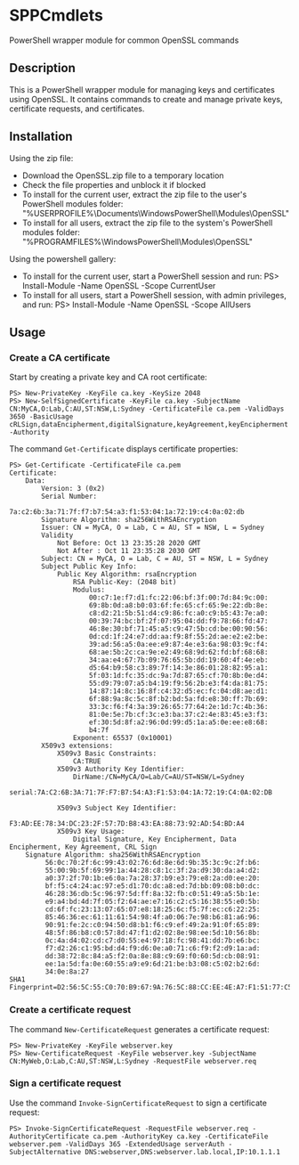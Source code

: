 # SPPCmdlets

PowerShell wrapper module for common OpenSSL commands

## Description

This is a PowerShell wrapper module for managing keys and certificates using OpenSSL.
It contains commands to create and manage private keys, certificate requests, and certificates.

## Installation

Using the zip file:
- Download the OpenSSL.zip file to a temporary location
- Check the file properties and unblock it if blocked
- To install for the current user, extract the zip file to the user's PowerShell modules folder:
  "%USERPROFILE%\Documents\WindowsPowerShell\Modules\OpenSSL"
- To install for all users, extract the zip file to the system's PowerShell modules folder:
  "%PROGRAMFILES%\WindowsPowerShell\Modules\OpenSSL"

Using the powershell gallery:
- To install for the current user, start a PowerShell session and run:
  PS> Install-Module -Name OpenSSL -Scope CurrentUser
- To install for all users, start a PowerShell session, with admin privileges, and run:
  PS> Install-Module -Name OpenSSL -Scope AllUsers

## Usage

### Create a CA certificate

Start by creating a private key and CA root certificate:

```
PS> New-PrivateKey -KeyFile ca.key -KeySize 2048
PS> New-SelfSignedCertificate -KeyFile ca.key -SubjectName CN:MyCA,O:Lab,C:AU,ST:NSW,L:Sydney -CertificateFile ca.pem -ValidDays 3650 -BasicUsage cRLSign,dataEncipherment,digitalSignature,keyAgreement,keyEncipherment -Authority
```

The command `Get-Certificate` displays certificate properties:

```
PS> Get-Certificate -CertificateFile ca.pem
Certificate:
    Data:
        Version: 3 (0x2)
        Serial Number:
            7a:c2:6b:3a:71:7f:f7:b7:54:a3:f1:53:04:1a:72:19:c4:0a:02:db
        Signature Algorithm: sha256WithRSAEncryption
        Issuer: CN = MyCA, O = Lab, C = AU, ST = NSW, L = Sydney
        Validity
            Not Before: Oct 13 23:35:28 2020 GMT
            Not After : Oct 11 23:35:28 2030 GMT
        Subject: CN = MyCA, O = Lab, C = AU, ST = NSW, L = Sydney
        Subject Public Key Info:
            Public Key Algorithm: rsaEncryption
                RSA Public-Key: (2048 bit)
                Modulus:
                    00:c7:1e:f7:d1:fc:22:06:bf:3f:00:7d:84:9c:00:
                    69:8b:0d:a8:b0:03:6f:fe:65:cf:65:9e:22:db:8e:
                    c8:d2:21:5b:51:d4:c9:86:fc:a0:c9:b5:43:7e:a0:
                    00:39:74:bc:bf:2f:07:95:04:dd:f9:78:66:fd:47:
                    46:8e:30:bf:71:45:a5:c9:47:5b:cd:be:00:90:56:
                    0d:cd:1f:24:e7:dd:aa:f9:8f:55:2d:ae:e2:e2:be:
                    39:ad:56:a5:0a:ee:e9:87:4e:e3:6a:98:03:9c:f4:
                    68:ae:5b:2c:ca:9e:e2:49:68:9d:62:fd:bf:68:68:
                    34:aa:e4:67:7b:09:76:65:5b:dd:19:60:4f:4e:eb:
                    d5:64:b9:58:c3:89:7f:14:3e:86:01:28:82:95:a1:
                    5f:03:1d:fc:35:dc:9a:7d:87:65:cf:70:8b:0e:d4:
                    55:d9:79:07:a5:b4:19:f9:56:2b:e3:f4:da:81:75:
                    14:87:14:8c:16:8f:c4:32:d5:ec:fc:04:d8:ae:d1:
                    6f:88:9a:8c:5c:8f:b2:bd:5a:fd:e8:30:ff:7b:69:
                    33:3c:f6:f4:3a:39:26:65:77:64:2e:1d:7c:4b:36:
                    81:0e:5e:7b:cf:3c:e3:ba:37:c2:4e:83:45:e3:f3:
                    ef:30:5d:8f:a2:96:0d:99:d5:1a:a5:0e:ee:e8:68:
                    b4:7f
                Exponent: 65537 (0x10001)
        X509v3 extensions:
            X509v3 Basic Constraints:
                CA:TRUE
            X509v3 Authority Key Identifier:
                DirName:/CN=MyCA/O=Lab/C=AU/ST=NSW/L=Sydney
                serial:7A:C2:6B:3A:71:7F:F7:B7:54:A3:F1:53:04:1A:72:19:C4:0A:02:DB

            X509v3 Subject Key Identifier:
                F3:AD:EE:78:34:DC:23:2F:57:7D:B8:43:EA:88:73:92:AD:54:BD:A4
            X509v3 Key Usage:
                Digital Signature, Key Encipherment, Data Encipherment, Key Agreement, CRL Sign
    Signature Algorithm: sha256WithRSAEncryption
         56:0c:70:2f:6c:99:43:02:76:6d:8e:6d:9b:35:3c:9c:2f:b6:
         55:00:9b:5f:69:99:1a:44:28:c8:1c:3f:2a:d9:30:da:a4:d2:
         a0:37:2f:70:1b:e6:0a:7a:28:37:b9:e3:79:e8:2a:d0:ee:20:
         bf:f5:c4:24:ac:97:e5:d1:70:dc:a8:ed:7d:bb:09:08:b0:dc:
         46:28:36:db:5c:96:97:5d:ff:8a:32:fb:c0:51:49:a5:5b:1e:
         e9:a4:bd:4d:7f:05:f2:64:ae:e7:16:c2:c5:16:38:55:e0:5b:
         cd:6f:fc:23:13:07:65:07:e8:18:25:6c:f5:7f:ec:c6:22:25:
         85:46:36:ec:61:11:61:54:98:4f:a0:06:7e:98:b6:81:a6:96:
         90:91:fe:2c:c0:94:50:d8:b1:f6:c9:ef:49:2a:91:0f:65:89:
         48:5f:86:b8:c0:57:8d:47:f1:d2:02:8e:98:ee:5d:10:56:8b:
         0c:4a:d4:02:cd:c7:d0:55:e4:97:18:fc:98:41:dd:7b:e6:bc:
         f7:d2:26:c1:95:bd:d4:f9:d6:0e:a0:71:c6:f9:f2:d9:1a:ad:
         dd:38:72:8c:84:a5:f2:0a:8e:88:c9:69:f0:60:5d:cb:08:91:
         ee:1a:5d:fa:0e:60:55:a9:e9:6d:21:be:b3:08:c5:02:b2:6d:
         34:0e:8a:27
SHA1 Fingerprint=D2:56:5C:55:C0:70:B9:67:9A:76:5C:88:CC:EE:4E:A7:F1:51:77:C5
```

### Create a certificate request

The command `New-CertificateRequest` generates a certificate request:

```
PS> New-PrivateKey -KeyFile webserver.key
PS> New-CertificateRequest -KeyFile webserver.key -SubjectName CN:MyWeb,O:Lab,C:AU,ST:NSW,L:Sydney -RequestFile webserver.req
```

### Sign a certificate request

Use the command `Invoke-SignCertificateRequest` to sign a certificate request:

```
PS> Invoke-SignCertificateRequest -RequestFile webserver.req -AuthorityCertificate ca.pem -AuthorityKey ca.key -CertificateFile webserver.pem -ValidDays 365 -ExtendedUsage serverAuth -SubjectAlternative DNS:webserver,DNS:webserver.lab.local,IP:10.1.1.1
```
